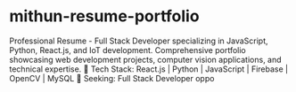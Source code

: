# mithun-resume-portfolio
Professional Resume - Full Stack Developer specializing in JavaScript, Python, React.js, and IoT development. Comprehensive portfolio showcasing web development projects, computer vision applications, and technical expertise.  🔧 Tech Stack: React.js | Python | JavaScript | Firebase | OpenCV | MySQL 🎯 Seeking: Full Stack Developer oppo
